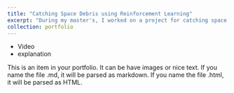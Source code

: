```yaml
---
title: "Catching Space Debris using Reinforcement Learning"
excerpt: "During my master's, I worked on a project for catching space debris.<br/><img src='/images/tsp_resized.png'>"
collection: portfolio
---
```


* Video
* explanation

This is an item in your portfolio. It can be have images or nice text. If you name the file .md, it will be parsed as markdown. If you name the file .html, it will be parsed as HTML. 
